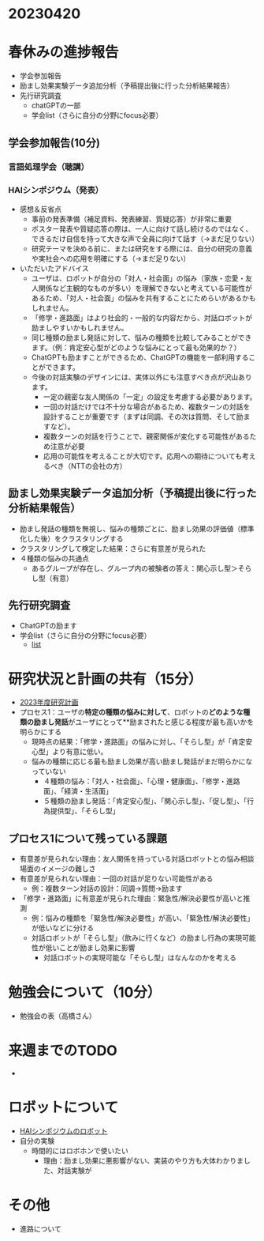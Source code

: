 # 20230420

# 春休みの進捗報告
- 学会参加報告
- 励まし効果実験データ追加分析（予稿提出後に行った分析結果報告）
- 先行研究調査
  - chatGPTの一部
  - 学会list（さらに自分の分野にfocus必要）
## 学会参加報告(10分)
### 言語処理学会（聴講）
### HAIシンポジウム（発表）
- 感想＆反省点
  - 事前の発表準備（補足資料、発表練習、質疑応答）が非常に重要
  - ポスター発表や質疑応答の際は、一人に向けて話し続けるのではなく、できるだけ自信を持って大きな声で全員に向けて話す（→まだ足りない）
  - 研究テーマを決める前に、または研究をする際には、自分の研究の意義や実社会への応用を明確にする（→まだ足りない）
- いただいたアドバイス
  - ユーザは、ロボットが自分の「対人・社会面」の悩み（家族・恋愛・友人関係など主観的なものが多い）を理解できないと考えている可能性があるため、「対人・社会面」の悩みを共有することにためらいがあるかもしれません。
  - 「修学・進路面」はより社会的・一般的な内容だから、対話ロボットが励ましやすいかもしれません。 
  - 同じ種類の励まし発話に対して、悩みの種類を比較してみることができます。（例：肯定安心型がどのような悩みにとって最も効果的か？）
  -  ChatGPTも励ますことができるため、ChatGPTの機能を一部利用することができます。 
  - 今後の対話実験のデザインには、実体以外にも注意すべき点が沢山あります。 
    - 一定の親密な友人関係の「一定」の設定を考慮する必要があります。 
    - 一回の対話だけでは不十分な場合があるため、複数ターンの対話を設計することが重要です（まずは同調、その次は質問、そして励ますなど）。
    - 複数ターンの対話を行うことで、親密関係が変化する可能性があるため注意が必要 
    - 応用の可能性を考えることが大切です。応用への期待についても考えるべき（NTTの会社の方）

## 励まし効果実験データ追加分析（予稿提出後に行った分析結果報告）
- 励まし発話の種類を無視し、悩みの種類ごとに、励まし効果の評価値（標準化した後）をクラスタリングする
- クラスタリングして検定した結果：さらに有意差が見られた
- ４種類の悩みの共通点
  - あるグループが存在し、グループ内の被験者の答え：関心示し型＞そらし型（有意）

## 先行研究調査
- ChatGPTの励ます
- 学会list（さらに自分の分野にfocus必要）
  - [list](https://github.com/kikuchiken-waseda/Xiang-Lingxuan/blob/master/conference/list.md)


# 研究状況と計画の共有（15分）
- [2023年度研究計画](https://github.com/kikuchiken-waseda/Xiang-Lingxuan/edit/master/M2/seminar/spring/20230417spring_plan.md)
- プロセス1：ユーザの**特定の種類の悩みに対して**、ロボットの**どのような種類の励まし発話**がユーザにとって**励まされたと感じる程度が最も高いかを明らかにする
  - 現時点の結果：「修学・進路面」の悩みに対し、「そらし型」が「肯定安心型」より有意に低い。
  - 悩みの種類に応じる最も励まし効果が高い励まし発話がまだ明らかになっていない
    - ４種類の悩み：「対人・社会面」、「心理・健康面」、「修学・進路面」、「経済・生活面」
    - ５種類の励まし発話：「肯定安心型」、「関心示し型」、「促し型」、「行為提供型」、「そらし型」
## プロセス1について残っている課題
- 有意差が見られない理由：友人関係を持っている対話ロボットとの悩み相談場面のイメージの難しさ
- 有意差が見られない理由：一回の対話が足りない可能性がある
  - 例：複数ターン対話の設計：同調→質問→励ます
- 「修学・進路面」に有意差が見られた理由：緊急性/解決必要性が高いと推測
  - 例：悩みの種類を「緊急性/解決必要性」が高い、「緊急性/解決必要性」が低いなどに分ける
  - 対話ロボットが「そらし型」（飲みに行くなど）の励まし行為の実現可能性が低いことが励まし効果に影響
    - 対話ロボットの実現可能な「そらし型」はなんなのかを考える

# 勉強会について（10分）
- 勉強会の表（高橋さん）



# 来週までのTODO
- 


# ロボットについて
- [HAIシンポジウムのロボット](https://github.com/kikuchiken-waseda/kikuwiki/blob/master/gm/AI_HAI%E7%8F%AD.md)
- 自分の実験
  - 時間的にはロボホンで使いたい
    - 理由：励まし効果に悪影響がない、実装のやり方も大体わかりました、対話実験が



# その他
- 進路について




